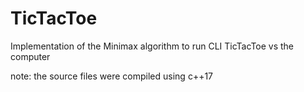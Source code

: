 # TicTacToe
Implementation of the Minimax algorithm to run CLI TicTacToe vs the computer

note: the source files were compiled using c++17
